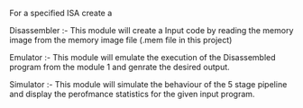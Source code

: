 For a specified ISA create a 

Disassembler :- This module will create a Input code by reading the memory image from the memory image file (.mem file in this project)


Emulator :- This module will emulate the execution of the Disassembled program from the module 1 and genrate the desired output.


Simulator :- This module will simulate the behaviour of the 5 stage pipeline and display the perofmance statistics for the given input program.

